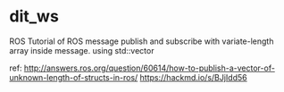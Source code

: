 # dit_ws
ROS
Tutorial of ROS message publish  and subscribe 
with variate-length array inside message.
using std::vector

ref: 
http://answers.ros.org/question/60614/how-to-publish-a-vector-of-unknown-length-of-structs-in-ros/
https://hackmd.io/s/BJjIdd56
